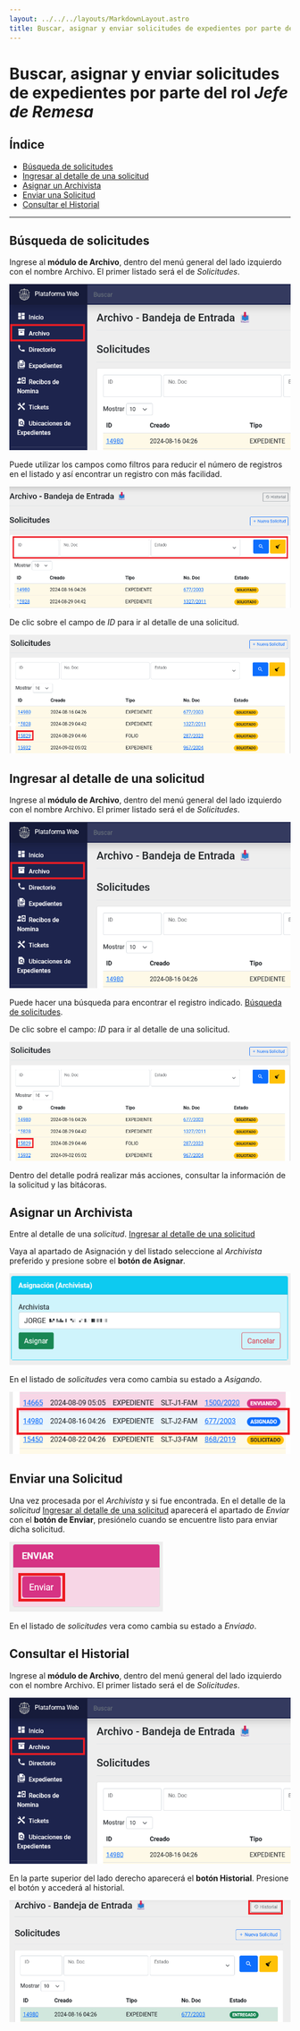 ```yaml
---
layout: ../../../layouts/MarkdownLayout.astro
title: Buscar, asignar y enviar solicitudes de expedientes por parte del rol Jefe de Remesa
---
```


# Buscar, asignar y enviar solicitudes de expedientes por parte del rol _Jefe de Remesa_

## Índice

  - [Búsqueda de solicitudes](#búsqueda-de-solicitudes)
  - [Ingresar al detalle de una solicitud](#ingresar-al-detalle-de-una-solicitud)
  - [Asignar un Archivista](#asignar-un-archivista)
  - [Enviar una Solicitud](#enviar-una-solicitud)
  - [Consultar el Historial](#consultar-el-historial)

---

## <a name="búsqueda-de-solicitudes"></a>Búsqueda de solicitudes

Ingrese al __módulo de Archivo__, dentro del menú general del lado izquierdo con el nombre Archivo. El primer listado será el de _Solicitudes_.

![módulo archivo](../../../assets/img/plataforma_web/archivo/jefe-remesa-archivo-solicitudes/01-modulo-archivo.png)

Puede utilizar los campos como filtros para reducir el número de registros en el listado y así encontrar un registro con más facilidad.

![filtros solicitudes](../../../assets/img/plataforma_web/archivo/jefe-remesa-archivo-solicitudes/02-filtros-solicitudes.png)

De clic sobre el campo de _ID_ para ir al detalle de una solicitud.

![entrar en detalle de solicitud](../../../assets/img/plataforma_web/archivo/jefe-remesa-archivo-solicitudes/03-entrar-detalle-solicitud.png)

## <a name="ingresar-al-detalle-de-una-solicitud"></a>Ingresar al detalle de una solicitud

Ingrese al __módulo de Archivo__, dentro del menú general del lado izquierdo con el nombre Archivo. El primer listado será el de _Solicitudes_.

![módulo archivo](../../../assets/img/plataforma_web/archivo/jefe-remesa-archivo-solicitudes/01-modulo-archivo.png)

Puede hacer una búsqueda para encontrar el registro indicado. [Búsqueda de solicitudes](#búsqueda-de-solicitudes).

De clic sobre el campo: _ID_ para ir al detalle de una solicitud.

![entrar en detalle de solicitud](../../../assets/img/plataforma_web/archivo/jefe-remesa-archivo-solicitudes/03-entrar-detalle-solicitud.png)

Dentro del detalle podrá realizar más acciones, consultar la información de la solicitud y las bitácoras.

## <a name="asignar-un-archivista"></a>Asignar un Archivista

Entre al detalle de una _solicitud_. [Ingresar al detalle de una solicitud](#ingresar-al-detalle-de-una-solicitud)

Vaya al apartado de Asignación y del listado seleccione al _Archivista_ preferido y presione sobre el __botón de Asignar__.

![Asignacion](../../../assets/img/plataforma_web/archivo/jefe-remesa-archivo-solicitudes/04-asignacion.png)

En el listado de _solicitudes_ vera como cambia su estado a _Asigando_.

![Asignado](../../../assets/img/plataforma_web/archivo/jefe-remesa-archivo-solicitudes/05-asignado.png)

## <a name="enviar-una-solicitud"></a>Enviar una Solicitud

Una vez procesada por el _Archivista_ y si fue encontrada. En el detalle de la _solicitud_ [Ingresar al detalle de una solicitud](#ingresar-al-detalle-de-una-solicitud) aparecerá el apartado de _Enviar_ con el __botón de Enviar__, presiónelo cuando se encuentre listo para enviar dicha solicitud.

![Botón Enviar](../../../assets/img/plataforma_web/archivo/jefe-remesa-archivo-solicitudes/06-enviar.png)

En el listado de _solicitudes_ vera como cambia su estado a _Enviado_.

## <a name="consultar-el-historial"></a>Consultar el Historial

Ingrese al __módulo de Archivo__, dentro del menú general del lado izquierdo con el nombre Archivo. El primer listado será el de _Solicitudes_.

![módulo archivo](../../../assets/img/plataforma_web/archivo/jefe-remesa-archivo-solicitudes/01-modulo-archivo.png)

En la parte superior del lado derecho aparecerá el __botón Historial__. Presione el botón y accederá al historial.

![historial](../../../assets/img/plataforma_web/archivo/jefe-remesa-archivo-solicitudes/09-historial.png)
